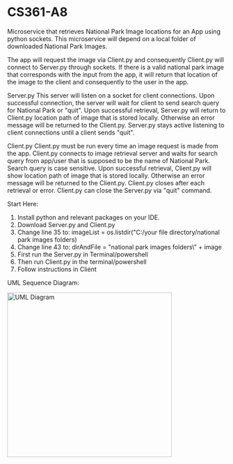 # CS361-A8
Microservice that retrieves National Park Image locations for an App using python sockets.
This microservice will depend on a local folder of downloaded National Park Images.

The app will request the image via Client.py and consequently Client.py will connect to Server.py
through sockets. If there is a valid national park image that corresponds with the input
from the app, it will return that location of the image to the client and consequently to the
user in the app.

Server.py
This server will listen on a socket for client connections. Upon successful connection, the server
will wait for client to send search query for National Park or "quit". Upon successful retrieval,
Server.py will return to Client.py location path of image that is stored locally. Otherwise an error message will be
returned to the Client.py. Server.py stays active listening to client connections until a client sends "quit".

Client.py
Client.py must be run every time an image request is made from the app. Client.py connects to image retrieval server
and waits for search query from app/user that is supposed to be the name of National Park. Search query is case sensitive.
Upon successful retrieval, Client.py will show location path of image that is stored locally. Otherwise an error message will be
returned to the Client.py. Client.py closes after each retrieval or error. Client.py can close the Server.py via "quit" command.

Start Here:
1. Install python and relevant packages on your IDE.
2. Download Server.py and Client.py
3. Change line 35 to: imageList = os.listdir("C:/your file directory/national park images folders)
4. Change line 43 to: dirAndFile = "national park images folders\\\" + image
5. First run the Server.py in Terminal/powershell
6. Then run Client.py in the terminal/powershell
7. Follow instructions in Client

UML Sequence Diagram:

<img width="378" alt="UML Diagram" src="https://user-images.githubusercontent.com/84735585/236694331-1d9157c7-08bd-4b1a-8cb6-7edbdf90e146.png">
